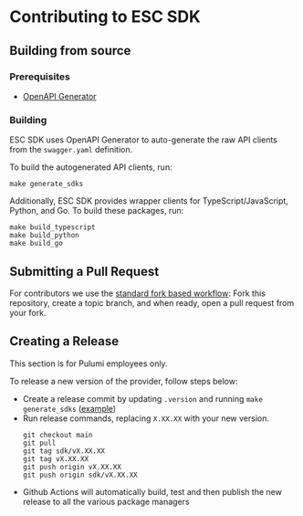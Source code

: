 # Contributing to ESC SDK

## Building from source

### Prerequisites

* [OpenAPI Generator](https://openapi-generator.tech/docs/installation/)

### Building

ESC SDK uses OpenAPI Generator to auto-generate the raw API clients from the `swagger.yaml` definition.

To build the autogenerated API clients, run:

```shell
make generate_sdks
```

Additionally, ESC SDK provides wrapper clients for TypeScript/JavaScript, Python, and Go. To build these packages, run:

```shell
make build_typescript
make build_python
make build_go
```

## Submitting a Pull Request

For contributors we use the [standard fork based workflow](https://gist.github.com/Chaser324/ce0505fbed06b947d962): Fork this repository, create a topic branch, and when ready, open a pull request from your fork.

## Creating a Release

This section is for Pulumi employees only.

To release a new version of the provider, follow steps below:
- Create a release commit by updating `.version` and running `make generate_sdks` ([example](https://github.com/pulumi/esc-sdk/pull/61))
- Run release commands, replacing `X.XX.XX` with your new version.
     ```
     git checkout main
     git pull
     git tag sdk/vX.XX.XX
     git tag vX.XX.XX
     git push origin vX.XX.XX
     git push origin sdk/vX.XX.XX
     ```
- Github Actions will automatically build, test and then publish the new release to all the various package managers
